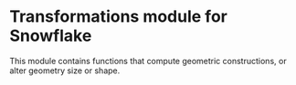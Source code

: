 # Transformations module for Snowflake

This module contains functions that compute geometric constructions, or alter geometry size or shape.